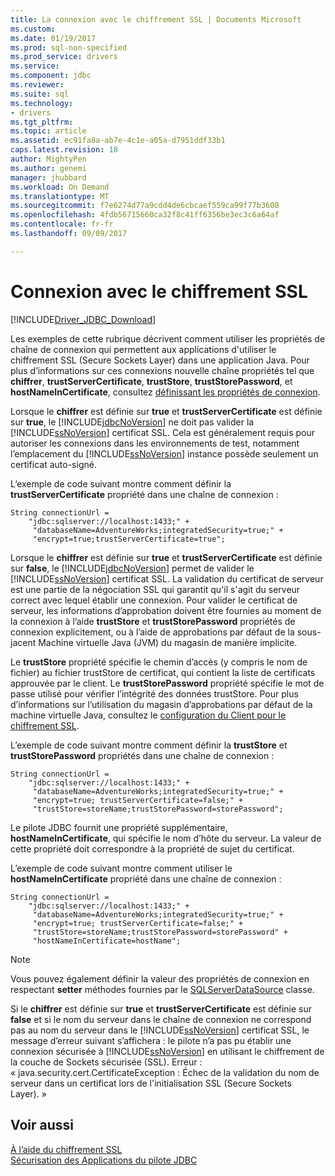 ```yaml
---
title: La connexion avec le chiffrement SSL | Documents Microsoft
ms.custom: 
ms.date: 01/19/2017
ms.prod: sql-non-specified
ms.prod_service: drivers
ms.service: 
ms.component: jdbc
ms.reviewer: 
ms.suite: sql
ms.technology:
- drivers
ms.tgt_pltfrm: 
ms.topic: article
ms.assetid: ec91fa8a-ab7e-4c1e-a05a-d7951ddf33b1
caps.latest.revision: 18
author: MightyPen
ms.author: genemi
manager: jhubbard
ms.workload: On Demand
ms.translationtype: MT
ms.sourcegitcommit: f7e6274d77a9cdd4de6cbcaef559ca99f77b3608
ms.openlocfilehash: 4fdb56715660ca32f8c41ff6356be3ec3c6a64af
ms.contentlocale: fr-fr
ms.lasthandoff: 09/09/2017

---
```

# <a name="connecting-with-ssl-encryption"></a>Connexion avec le chiffrement SSL
[!INCLUDE[Driver_JDBC_Download](../../includes/driver_jdbc_download.md)]

  Les exemples de cette rubrique décrivent comment utiliser les propriétés de chaîne de connexion qui permettent aux applications d'utiliser le chiffrement SSL (Secure Sockets Layer) dans une application Java. Pour plus d’informations sur ces connexions nouvelle chaîne propriétés tel que **chiffrer**, **trustServerCertificate**, **trustStore**,  **trustStorePassword**, et **hostNameInCertificate**, consultez [définissant les propriétés de connexion](../../connect/jdbc/setting-the-connection-properties.md).  
  
 Lorsque le **chiffrer** est définie sur **true** et **trustServerCertificate** est définie sur **true**, le [!INCLUDE[jdbcNoVersion](../../includes/jdbcnoversion_md.md)] ne doit pas valider la [!INCLUDE[ssNoVersion](../../includes/ssnoversion_md.md)] certificat SSL. Cela est généralement requis pour autoriser les connexions dans les environnements de test, notamment l’emplacement du [!INCLUDE[ssNoVersion](../../includes/ssnoversion_md.md)] instance possède seulement un certificat auto-signé.  
  
 L’exemple de code suivant montre comment définir la **trustServerCertificate** propriété dans une chaîne de connexion :  
  
```  
String connectionUrl =   
    "jdbc:sqlserver://localhost:1433;" +  
     "databaseName=AdventureWorks;integratedSecurity=true;" +  
     "encrypt=true;trustServerCertificate=true";  
```  
  
 Lorsque le **chiffrer** est définie sur **true** et **trustServerCertificate** est définie sur **false**, le [!INCLUDE[jdbcNoVersion](../../includes/jdbcnoversion_md.md)] permet de valider le [!INCLUDE[ssNoVersion](../../includes/ssnoversion_md.md)] certificat SSL. La validation du certificat de serveur est une partie de la négociation SSL qui garantit qu'il s'agit du serveur correct avec lequel établir une connexion. Pour valider le certificat de serveur, les informations d’approbation doivent être fournies au moment de la connexion à l’aide **trustStore** et **trustStorePassword** propriétés de connexion explicitement, ou à l’aide de approbations par défaut de la sous-jacent Machine virtuelle Java (JVM) du magasin de manière implicite.  
  
 Le **trustStore** propriété spécifie le chemin d’accès (y compris le nom de fichier) au fichier trustStore de certificat, qui contient la liste de certificats approuvée par le client. Le **trustStorePassword** propriété spécifie le mot de passe utilisé pour vérifier l’intégrité des données trustStore. Pour plus d’informations sur l’utilisation du magasin d’approbations par défaut de la machine virtuelle Java, consultez le [configuration du Client pour le chiffrement SSL](../../connect/jdbc/configuring-the-client-for-ssl-encryption.md).  
  
 L’exemple de code suivant montre comment définir la **trustStore** et **trustStorePassword** propriétés dans une chaîne de connexion :  
  
```  
String connectionUrl =   
    "jdbc:sqlserver://localhost:1433;" +  
     "databaseName=AdventureWorks;integratedSecurity=true;" +  
     "encrypt=true; trustServerCertificate=false;" +  
     "trustStore=storeName;trustStorePassword=storePassword";  
```  
  
 Le pilote JDBC fournit une propriété supplémentaire, **hostNameInCertificate**, qui spécifie le nom d’hôte du serveur. La valeur de cette propriété doit correspondre à la propriété de sujet du certificat.  
  
 L’exemple de code suivant montre comment utiliser le **hostNameInCertificate** propriété dans une chaîne de connexion :  
  
```  
String connectionUrl =   
    "jdbc:sqlserver://localhost:1433;" +  
     "databaseName=AdventureWorks;integratedSecurity=true;" +  
     "encrypt=true; trustServerCertificate=false;" +  
     "trustStore=storeName;trustStorePassword=storePassword" +  
     "hostNameInCertificate=hostName";  
```  
  
> [!NOTE]  
>  Vous pouvez également définir la valeur des propriétés de connexion en respectant **setter** méthodes fournies par le [SQLServerDataSource](../../connect/jdbc/reference/sqlserverdatasource-class.md) classe.  
  
 Si le **chiffrer** est définie sur **true** et **trustServerCertificate** est définie sur **false** et si le nom du serveur dans le chaîne de connexion ne correspond pas au nom du serveur dans le [!INCLUDE[ssNoVersion](../../includes/ssnoversion_md.md)] certificat SSL, le message d’erreur suivant s’affichera : le pilote n’a pas pu établir une connexion sécurisée à [!INCLUDE[ssNoVersion](../../includes/ssnoversion_md.md)] en utilisant le chiffrement de la couche de Sockets sécurisée (SSL). Erreur : « java.security.cert.CertificateException : Échec de la validation du nom de serveur dans un certificat lors de l'initialisation SSL (Secure Sockets Layer). »  
  
## <a name="see-also"></a>Voir aussi  
 [À l’aide du chiffrement SSL](../../connect/jdbc/using-ssl-encryption.md)   
 [Sécurisation des Applications du pilote JDBC](../../connect/jdbc/securing-jdbc-driver-applications.md)  
  
  

